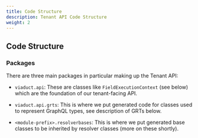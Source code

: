 ```yaml
---
title: Code Structure
description: Tenant API Code Structure
weight: 2
---
```


## Code Structure

### Packages

There are three main packages in particular making up the Tenant API:

* `viaduct.api`: These are classes like `FieldExecutionContext` (see below) which are the foundation of our tenant-facing API.

* `viaduct.api.grts`: This is where we put generated code for classes used to represent GraphQL types, see description of GRTs below.

* `<module-prefix>.resolverbases`: This is where we put generated base classes to be inherited by resolver classes (more on these shortly).
